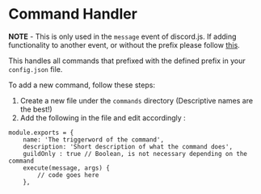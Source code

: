 # Command Handler

**NOTE** - This is only used in the `message` event of discord.js. If adding functionality to another event, or without the prefix please follow [this](../events/eventHandlerREADME.md).

This handles all commands that prefixed with the defined prefix in your `config.json` file.

To add a new command, follow these steps: 

1. Create a new file under the `commands` directory (Descriptive names are the best!)
2. Add the following in the file and edit accordingly :
```
module.exports = {
	name: 'The triggerword of the command',
	description: 'Short description of what the command does',
    guildOnly : true // Boolean, is not necessary depending on the command
	execute(message, args) {
		// code goes here
	},
```
